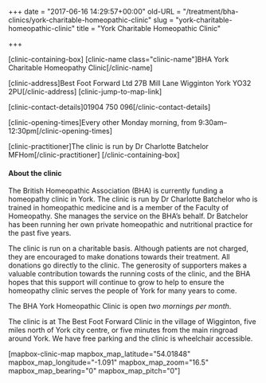 +++
date = "2017-06-16 14:29:57+00:00"
old-URL = "/treatment/bha-clinics/york-charitable-homeopathic-clinic"
slug = "york-charitable-homeopathic-clinic"
title = "York Charitable Homeopathic Clinic"

+++

[clinic-containing-box]
[clinic-name class="clinic-name"]BHA York Charitable Homeopathy Clinic[/clinic-name]

[clinic-address]Best Foot Forward Ltd
27B Mill Lane
Wigginton
York
YO32 2PU[/clinic-address]
[clinic-jump-to-map-link]

[clinic-contact-details]01904 750 096[/clinic-contact-details]

[clinic-opening-times]Every other Monday morning, from 9:30am–12:30pm[/clinic-opening-times]

[clinic-practitioner]The clinic is run by Dr Charlotte Batchelor MFHom[/clinic-practitioner]
[/clinic-containing-box]

#### About the clinic

The British Homeopathic Association (BHA) is currently funding a homeopathy clinic in York. The clinic is run by Dr Charlotte Batchelor who is trained in homeopathic medicine and is a member of the Faculty of Homeopathy. She manages the service on the BHA’s behalf. Dr Batchelor has been running her own private homeopathic and nutritional practice for the past five years.

The clinic is run on a charitable basis. Although patients are not charged, they are encouraged to make donations towards their treatment.  All donations go directly to the clinic. The generosity of supporters makes a valuable contribution towards the running costs of the clinic, and the BHA hopes that this support will continue to grow to help to ensure the homeopathy clinic serves the people of York for many years to come.

The BHA York Homeopathic Clinic is open _two mornings per month_.

The clinic is at The Best Foot Forward Clinic in the village of Wigginton, five miles north of York city centre, or five minutes from the main ringroad around York. We have free parking and the clinic is wheelchair accessible.

[mapbox-clinic-map mapbox_map_latitude="54.01848" mapbox_map_longitude="-1.091" mapbox_map_zoom="16.5" mapbox_map_bearing="0" mapbox_map_pitch="0"]
